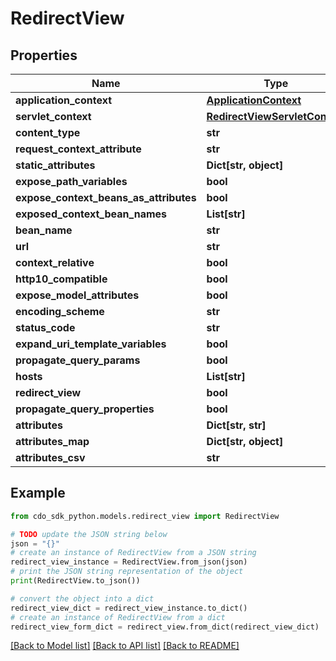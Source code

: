 # RedirectView


## Properties

Name | Type | Description | Notes
------------ | ------------- | ------------- | -------------
**application_context** | [**ApplicationContext**](ApplicationContext.md) |  | [optional] 
**servlet_context** | [**RedirectViewServletContext**](RedirectViewServletContext.md) |  | [optional] 
**content_type** | **str** |  | [optional] 
**request_context_attribute** | **str** |  | [optional] 
**static_attributes** | **Dict[str, object]** |  | [optional] 
**expose_path_variables** | **bool** |  | [optional] 
**expose_context_beans_as_attributes** | **bool** |  | [optional] 
**exposed_context_bean_names** | **List[str]** |  | [optional] 
**bean_name** | **str** |  | [optional] 
**url** | **str** |  | [optional] 
**context_relative** | **bool** |  | [optional] 
**http10_compatible** | **bool** |  | [optional] 
**expose_model_attributes** | **bool** |  | [optional] 
**encoding_scheme** | **str** |  | [optional] 
**status_code** | **str** |  | [optional] 
**expand_uri_template_variables** | **bool** |  | [optional] 
**propagate_query_params** | **bool** |  | [optional] 
**hosts** | **List[str]** |  | [optional] 
**redirect_view** | **bool** |  | [optional] 
**propagate_query_properties** | **bool** |  | [optional] 
**attributes** | **Dict[str, str]** |  | [optional] 
**attributes_map** | **Dict[str, object]** |  | [optional] 
**attributes_csv** | **str** |  | [optional] 

## Example

```python
from cdo_sdk_python.models.redirect_view import RedirectView

# TODO update the JSON string below
json = "{}"
# create an instance of RedirectView from a JSON string
redirect_view_instance = RedirectView.from_json(json)
# print the JSON string representation of the object
print(RedirectView.to_json())

# convert the object into a dict
redirect_view_dict = redirect_view_instance.to_dict()
# create an instance of RedirectView from a dict
redirect_view_form_dict = redirect_view.from_dict(redirect_view_dict)
```
[[Back to Model list]](../README.md#documentation-for-models) [[Back to API list]](../README.md#documentation-for-api-endpoints) [[Back to README]](../README.md)


